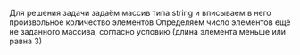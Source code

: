 Для решения задачи задаём массив типа string и вписываем в него произвольное количество элементов
Определяем число элементов ещё не заданного массива, согласно условию (длина элемента меньше или равна 3)
